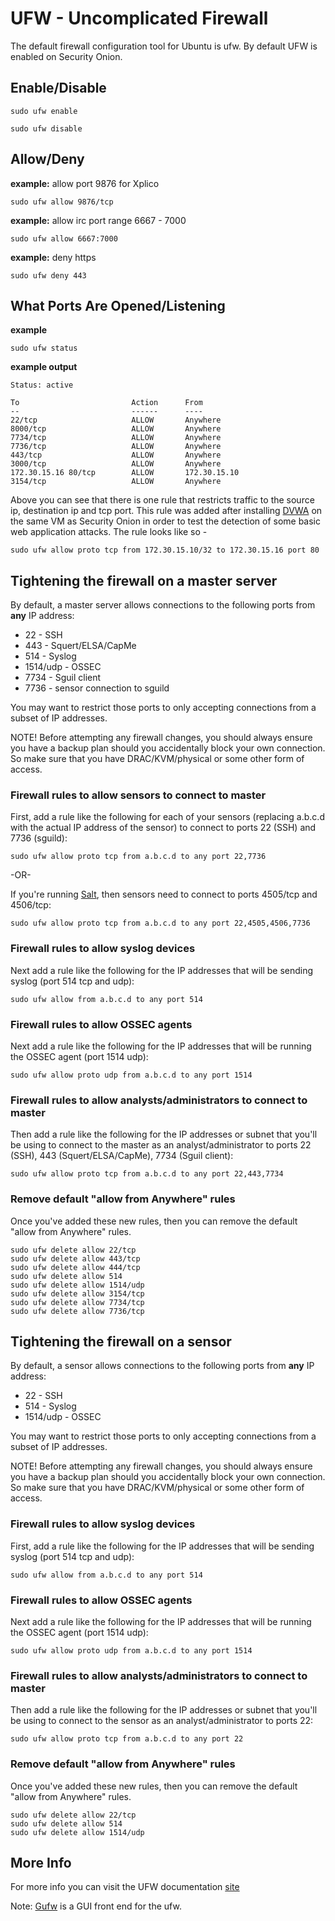 # UFW - Uncomplicated Firewall #
The default firewall configuration tool for Ubuntu is ufw. By default UFW is enabled on Security Onion.

## Enable/Disable ##
```
sudo ufw enable
```

```
sudo ufw disable
```
## Allow/Deny ##

**example:** allow port 9876 for Xplico
```
sudo ufw allow 9876/tcp
```
**example:** allow irc port range 6667 - 7000
```
sudo ufw allow 6667:7000
```
**example:** deny https
```
sudo ufw deny 443
```

## What Ports Are Opened/Listening ##
**example**
```
sudo ufw status
```
**example output**
```
Status: active

To                         Action      From
--                         ------      ----
22/tcp                     ALLOW       Anywhere
8000/tcp                   ALLOW       Anywhere
7734/tcp                   ALLOW       Anywhere
7736/tcp                   ALLOW       Anywhere
443/tcp                    ALLOW       Anywhere
3000/tcp                   ALLOW       Anywhere
172.30.15.16 80/tcp        ALLOW       172.30.15.10
3154/tcp                   ALLOW       Anywhere
```

Above you can see that there is one rule that restricts traffic to the source ip, destination ip and tcp port. This rule was added after installing [DVWA](http://code.google.com/p/dvwa/) on the same VM as Security Onion in order to test the detection of some basic web application attacks. The rule looks like so -

```
sudo ufw allow proto tcp from 172.30.15.10/32 to 172.30.15.16 port 80
```

## Tightening the firewall on a master server ##

By default, a master server allows connections to the following ports from **any** IP address:
  * 22 - SSH
  * 443 - Squert/ELSA/CapMe
  * 514 - Syslog
  * 1514/udp - OSSEC
  * 7734 - Sguil client
  * 7736 - sensor connection to sguild

You may want to restrict those ports to only accepting connections from a subset of IP addresses.

NOTE! Before attempting any firewall changes, you should always ensure you have a backup plan should you accidentally block your own connection.  So make sure that you have DRAC/KVM/physical or some other form of access.

### Firewall rules to allow sensors to connect to master ###
First, add a rule like the following for each of your sensors (replacing a.b.c.d with the actual IP address of the sensor) to connect to ports 22 (SSH) and 7736 (sguild):
```
sudo ufw allow proto tcp from a.b.c.d to any port 22,7736
```

-OR-

If you're running [Salt](Salt), then sensors need to connect to ports 4505/tcp and 4506/tcp:
```
sudo ufw allow proto tcp from a.b.c.d to any port 22,4505,4506,7736
```


### Firewall rules to allow syslog devices ###
Next add a rule like the following for the IP addresses that will be sending syslog (port 514 tcp and udp):
```
sudo ufw allow from a.b.c.d to any port 514
```

### Firewall rules to allow OSSEC agents ###
Next add a rule like the following for the IP addresses that will be running the OSSEC agent (port 1514 udp):
```
sudo ufw allow proto udp from a.b.c.d to any port 1514
```

### Firewall rules to allow analysts/administrators to connect to master ###
Then add a rule like the following for the IP addresses or subnet that you'll be using to connect to the master as an analyst/administrator to ports 22 (SSH), 443 (Squert/ELSA/CapMe), 7734 (Sguil client):
```
sudo ufw allow proto tcp from a.b.c.d to any port 22,443,7734
```

### Remove default "allow from Anywhere" rules ###
Once you've added these new rules, then you can remove the default "allow from Anywhere" rules.
```
sudo ufw delete allow 22/tcp 
sudo ufw delete allow 443/tcp
sudo ufw delete allow 444/tcp
sudo ufw delete allow 514
sudo ufw delete allow 1514/udp
sudo ufw delete allow 3154/tcp
sudo ufw delete allow 7734/tcp
sudo ufw delete allow 7736/tcp
```

## Tightening the firewall on a sensor ##

By default, a sensor allows connections to the following ports from **any** IP address:
  * 22 - SSH
  * 514 - Syslog
  * 1514/udp - OSSEC

You may want to restrict those ports to only accepting connections from a subset of IP addresses.

NOTE! Before attempting any firewall changes, you should always ensure you have a backup plan should you accidentally block your own connection.  So make sure that you have DRAC/KVM/physical or some other form of access.

### Firewall rules to allow syslog devices ###
First, add a rule like the following for the IP addresses that will be sending syslog (port 514 tcp and udp):
```
sudo ufw allow from a.b.c.d to any port 514
```

### Firewall rules to allow OSSEC agents ###
Next add a rule like the following for the IP addresses that will be running the OSSEC agent (port 1514 udp):
```
sudo ufw allow proto udp from a.b.c.d to any port 1514
```

### Firewall rules to allow analysts/administrators to connect to master ###
Then add a rule like the following for the IP addresses or subnet that you'll be using to connect to the sensor as an analyst/administrator to ports 22:
```
sudo ufw allow proto tcp from a.b.c.d to any port 22
```

### Remove default "allow from Anywhere" rules ###
Once you've added these new rules, then you can remove the default "allow from Anywhere" rules.
```
sudo ufw delete allow 22/tcp 
sudo ufw delete allow 514
sudo ufw delete allow 1514/udp
```

## More Info ##
For more info you can visit the UFW documentation [site](https://help.ubuntu.com/community/UFW)

Note: [Gufw](https://help.ubuntu.com/community/Gufw) is a GUI front end for the ufw.